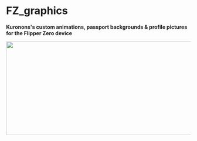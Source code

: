 # FZ_graphics
__Kuronons's custom animations, passport backgrounds & profile pictures for the Flipper Zero device__

<p align="center">
<img width="512" height="256" src="https://user-images.githubusercontent.com/110337784/193953126-9f626206-89fc-46a1-8aaf-e3e39b84cd24.jpg">
</p>

